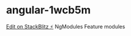 # angular-1wcb5m

[Edit on StackBlitz ⚡️](https://stackblitz.com/edit/angular-1wcb5m)
NgModules
Feature modules
